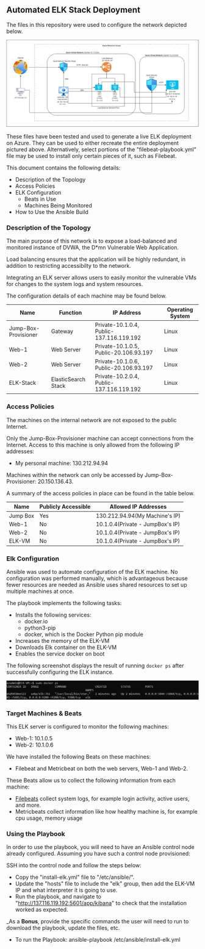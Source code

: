 ## Automated ELK Stack Deployment

The files in this repository were used to configure the network depicted below.

![Diagram](https://github.com/brarharry/elk-stack/blob/main/Diagram/ELK-DIAGRAM.png)

These files have been tested and used to generate a live ELK deployment on Azure. They can be used to either recreate the entire deployment pictured above. Alternatively, select portions of the "filebeat-playbook.yml" file may be used to install only certain pieces of it, such as Filebeat.

This document contains the following details:
- Description of the Topology
- Access Policies
- ELK Configuration
  - Beats in Use
  - Machines Being Monitored
- How to Use the Ansible Build


### Description of the Topology

The main purpose of this network is to expose a load-balanced and monitored instance of DVWA, the D*mn Vulnerable Web Application.

Load balancing ensures that the application will be highly redundant, in addition to restricting accessibilty to the network.

Integrating an ELK server allows users to easily monitor the vulnerable VMs for changes to the system logs and system resources.

The configuration details of each machine may be found below.

| Name     | Function | IP Address | Operating System |
|----------|----------|------------|------------------|
| Jump-Box-Provisioner  | Gateway             | Private-10.1.0.4, Public-137.116.119.192   | Linux            |
| Web-1                 | Web Server          | Private-10.1.0.5, Public-20.106.93.197     | Linux            |
| Web-2     | Web Server          | Private-10.1.0.6, Public-20.106.93.197   | Linux            |
| ELK-Stack | ElasticSearch Stack | Private-10.2.0.4, Public-137.116.119.192   | Linux            |

### Access Policies

The machines on the internal network are not exposed to the public Internet. 

Only the Jump-Box-Provisioner machine can accept connections from the Internet. Access to this machine is only allowed from the following IP addresses:
- My personal machine: 130.212.94.94

Machines within the network can only be accessed by Jump-Box-Provisioner: 20.150.136.43.

A summary of the access policies in place can be found in the table below.

| Name     | Publicly Accessible | Allowed IP Addresses |
|----------|---------------------|----------------------|
| Jump Box | Yes                 |     130.212.94.94(My Machine's IP)             |
| Web-1    | No                  |     10.1.0.4(Private - JumpBox's IP)           |
| Web-2    | No                  |     10.1.0.4(Private - JumpBox's IP)           |
| ELK-VM   | No                  |     10.1.0.4(Private - JumpBox's IP)    	  |

### Elk Configuration

Ansible was used to automate configuration of the ELK machine. No configuration was performed manually, which is advantageous because fewer resources are needed as Ansible uses shared resources to set up multiple machines at once.

The playbook implements the following tasks:
- Installs the following services:
	- docker.io
	- python3-pip
	- docker, which is the Docker Python pip module
- Increases the memory of the ELK-VM
- Downloads Elk container on the ELK-VM
- Enables the service docker on boot

The following screenshot displays the result of running `docker ps` after successfully configuring the ELK instance.

![screenshot of docker ps output](https://github.com/brarharry/elk-stack/blob/main/Resources/elk-docker.PNG)

### Target Machines & Beats
This ELK server is configured to monitor the following machines:
- Web-1: 10.1.0.5
- Web-2: 10.1.0.6

We have installed the following Beats on these machines:
- Filebeat and Metricbeat on both the web servers, Web-1 and Web-2.

These Beats allow us to collect the following information from each machine:
- [Filebeats](https://github.com/brarharry/elk-stack/blob/main/Resources/FileBeat%20check.PNG "Filebeats") collect system logs, for example login activity, active users, and more. 
- Metricbeats collect information like how healthy machine is, for example cpu usage, memory usage 

### Using the Playbook
In order to use the playbook, you will need to have an Ansible control node already configured. Assuming you have such a control node provisioned: 

SSH into the control node and follow the steps below:
- Copy the "install-elk.yml" file to "/etc/ansible/".
- Update the "hosts" file to include the "elk" group, then add the ELK-VM IP and what interpreter it is going to use.
- Run the playbook, and navigate to "http://137.116.119.192:5601/app/kibana" to check that the installation worked as expected.

_As a **Bonus**, provide the specific commands the user will need to run to download the playbook, update the files, etc.
- To run the Playbook: ansible-playbook /etc/ansible/install-elk.yml
